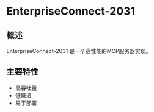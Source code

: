 # EnterpriseConnect-2031

## 概述

EnterpriseConnect-2031 是一个高性能的MCP服务器实现。

## 主要特性

- 高吞吐量
- 低延迟
- 易于部署
